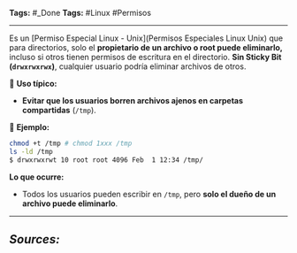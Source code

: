 **Tags:** #_Done 
**Tags:** #Linux #Permisos
- - -
Es un [Permiso Especial Linux - Unix](Permisos Especiales Linux Unix) que para directorios, solo el **propietario de un archivo o root puede eliminarlo,** incluso si otros tienen permisos de escritura en el directorio. **Sin Sticky Bit (`drwxrwxrwx`)**, cualquier usuario podría eliminar archivos de otros.  

🔹 **Uso típico:**  
- **Evitar que los usuarios borren archivos ajenos en carpetas compartidas** (`/tmp`).  

🔹 **Ejemplo:**  
```bash
chmod +t /tmp # chmod 1xxx /tmp
ls -ld /tmp
$ drwxrwxrwt 10 root root 4096 Feb  1 12:34 /tmp/
```
 **Lo que ocurre:**  
- Todos los usuarios pueden escribir en `/tmp`, pero **solo el dueño de un archivo puede eliminarlo**.  
- - - 
## ***Sources:***